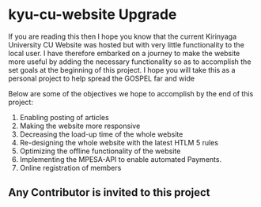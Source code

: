 ﻿# kyu-cu-website Upgrade

If you are reading this then I hope you know that the current Kirinyaga University CU Website was hosted but with very little functionality to the local user.
I have therefore embarked on a journey to make the website more useful by adding the necessary functionality so as to accomplish the set goals at the beginning of this project. I hope you will take this as a personal project to help spread the GOSPEL far and wide

Below are some of the objectives we hope to accomplish by the end of this project:
1. Enabling posting of articles
2. Making the website more responsive
3. Decreasing the load-up time of the whole website
4. Re-designing the whole website with the latest HTLM 5 rules
5. Optimizing the offline functionality of the website
6. Implementing the MPESA-API to enable automated Payments.
7. Online registration of members

## Any Contributor is invited to this project




